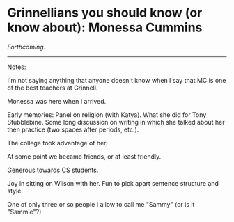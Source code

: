 Grinnellians you should know (or know about): Monessa Cummins
=============================================================

*Forthcoming.*

---

Notes:

I'm not saying anything that anyone doesn't know when I say that MC
is one of the best teachers at Grinnell.

Monessa was here when I arrived.

Early memories: Panel on religion (with Katya).  What she did for Tony
Stubblebine.  Some long discussion on writing in which she talked about
her then practice (two spaces after periods, etc.).

The college took advantage of her.

At some point we became friends, or at least friendly.

Generous towards CS students.

Joy in sitting on Wilson with her.  Fun to pick apart sentence structure
and style.  

One of only three or so people I allow to call me "Sammy" (or is it "Sammie"?)
